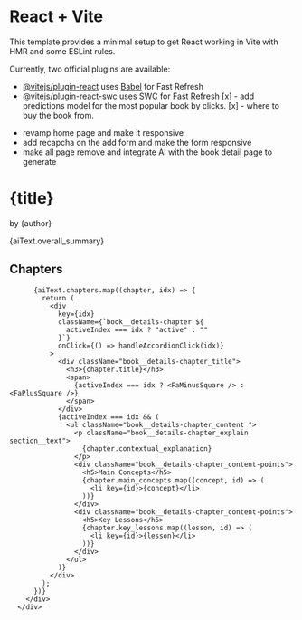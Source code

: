 # React + Vite

This template provides a minimal setup to get React working in Vite with HMR and some ESLint rules.

Currently, two official plugins are available:

- [@vitejs/plugin-react](https://github.com/vitejs/vite-plugin-react/blob/main/packages/plugin-react/README.md) uses [Babel](https://babeljs.io/) for Fast Refresh
- [@vitejs/plugin-react-swc](https://github.com/vitejs/vite-plugin-react-swc) uses [SWC](https://swc.rs/) for Fast Refresh
  [x] - add predictions model for the most popular book by clicks.
  [x] - where to buy the book from.

<!--  -->

- revamp home page and make it responsive
- add recapcha on the add form and make the form responsive
- make all page remove and integrate AI with the book detail page to generate

 <div className="book__details-content">
        <h1 className="book__details-title section__heading">{title}</h1>
        <p className="book__details-author leading__text">by {author}</p>
        <p className="book__details-summary ">{aiText.overall_summary}</p>
        <div className="book__details-chapters">
          <h2>Chapters</h2>

          {aiText.chapters.map((chapter, idx) => {
            return (
              <div
                key={idx}
                className={`book__details-chapter ${
                  activeIndex === idx ? "active" : ""
                }`}
                onClick={() => handleAccordionClick(idx)}
              >
                <div className="book__details-chapter_title">
                  <h3>{chapter.title}</h3>
                  <span>
                    {activeIndex === idx ? <FaMinusSquare /> : <FaPlusSquare />}
                  </span>
                </div>
                {activeIndex === idx && (
                  <ul className="book__details-chapter_content ">
                    <p className="book__details-chapter_explain section__text">
                      {chapter.contextual_explanation}
                    </p>
                    <div className="book__details-chapter_content-points">
                      <h5>Main Concepts</h5>
                      {chapter.main_concepts.map((concept, id) => (
                        <li key={id}>{concept}</li>
                      ))}
                    </div>
                    <div className="book__details-chapter_content-points">
                      <h5>Key Lessons</h5>
                      {chapter.key_lessons.map((lesson, id) => (
                        <li key={id}>{lesson}</li>
                      ))}
                    </div>
                  </ul>
                )}
              </div>
            );
          })}
        </div>
      </div>
